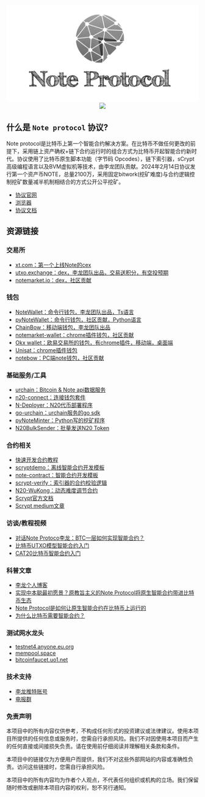 <div align=center>
<img src="./note.png"/>
</div>
<div align=center>
<img src="https://cdn.rawgit.com/sindresorhus/awesome/d7305f38d29fed78fa85652e3a63e154dd8e8829/media/badge.svg"/>
</div>

<!-- [English](./README-en.md) | 简体中文 -->

## 什么是 `Note protocol` 协议?
Note protocol是比特币上第一个智能合约解决方案。在比特币不做任何更改的前提下，采用链上资产确权+链下合约运行时的组合方式为比特币开起智能合约新时代。协议使用了比特币原生脚本功能（字节码 Opcodes），链下索引器，sCrypt高级编程语言以及BVM虚拟机等技术，由李龙团队贡献。2024年2月14日协议发行第一个资产币NOTE，总量2100万，采用固定bitwork(挖矿难度)与合约逻辑控制挖矿数量减半机制相结合的方式公开公平挖矿。

- [协议官网](https://noteprotocol.org/zh/)
- [浏览器](https://explorer.noteprotocol.org/)
- [协议文档](https://noteprotocol.org/zh/docs/protocol/)

## 资源链接

### 交易所
- [xt.com：第一个上线Note的cex](https://www.xt.com/zh-CN/trade/note_usdt)
- [utxo.exchange：dex，李龙团队出品，交易送积分，有空投预期](https://utxo.exchange/zh/n20)
- [notemarket.io：dex，社区贡献](https://alpha.notemarket.io/)

### 钱包
- [NoteWallet：命令行钱包，李龙团队出品，Ts语言](https://github.com/NoteProtocol/NoteWallet)
- [pyNoteWallet：命令行钱包，社区贡献，Python语言](https://github.com/NoteScan/pyNoteWallet)
- [ChainBow：移动端钱包，李龙团队出品](https://chainbow.io/)
- [notemarket-wallet：chrome插件钱包，社区贡献](https://github.com/notemarketio/notemarket-wallet)
- [Okx wallet：欧易交易所的钱包，有chrome插件，移动端，桌面端](https://www.okx.com/zh-hans/web3)
- [Unisat：chrome插件钱包](https://chromewebstore.google.com/detail/unisat-wallet/ppbibelpcjmhbdihakflkdcoccbgbkpo?utm_source=ext_app_menu)
- [notebow：PC端note钱包，社区贡献](https://notebow.org/)

### 基础服务/工具
- [urchain：Bitcoin & Note api数据服务](https://btc.urchain.com/)
- [n20-connect：连接钱包套件](https://github.com/NoteScan/pyNoteWallet)
- [N-Deployer：N20代币部署程序](https://github.com/NoteScan/N-Deployer)
- [go-urchain：urchain服务的go sdk](https://github.com/xianb/go-urchain)
- [pyNoteMinter：Python写的挖矿程序](https://github.com/NoteScan/pyNoteWallet)
- [N20BulkSender：批量发送N20 Token](https://github.com/notenationio/N20BulkSender)

### 合约相关
- [快速开发合约教程](https://noteprotocol.org/zh/docs/tutorial/quick-start)
- [scryptdemo：离线智能合约开发模板](https://github.com/NoteProtocol/scryptdemo)
- [note-contract：智能合约开发模板](https://github.com/NoteProtocol/note-contract)
- [scrypt-verify：索引器的合约校验逻辑 ](https://github.com/NoteProtocol/scrypt-verify)
- [N20-WuKong：动态难度调节合约](https://github.com/NoteScan/N20-WuKong)
- [Scrypt官方文档](https://docs.scrypt.io/)
- [Scrypt medium文章](https://scryptplatform.medium.com/)

### 访谈/教程视频
- [对话Note Protoco李龙：BTC一层如何实现智能合约？](https://www.youtube.com/watch?v=1TFwDenQv7Y)
- [比特币UTXO模型智能合约入门](https://www.youtube.com/watch?v=odK4tYwYlaY)
- [CAT20比特币智能合约入门](https://www.youtube.com/watch?v=D_TEgwvSw8g)

### 科普文章
- [李龙个人博客](https://lilong.net/)
- [实现中本聪最初愿景？原教旨主义的Note Protocol将原生智能合约带进比特币生态](https://medium.com/@NoteNation/%E5%AE%9E%E7%8E%B0%E4%B8%AD%E6%9C%AC%E8%81%AA%E6%9C%80%E5%88%9D%E6%84%BF%E6%99%AF-%E5%8E%9F%E6%95%99%E6%97%A8%E4%B8%BB%E4%B9%89%E7%9A%84note-protocol%E5%B0%86%E5%8E%9F%E7%94%9F%E6%99%BA%E8%83%BD%E5%90%88%E7%BA%A6%E5%B8%A6%E8%BF%9B%E6%AF%94%E7%89%B9%E5%B8%81%E7%94%9F%E6%80%81-06e63e8b6350)
- [Note Protocol是如何让原生智能合约在比特币上运行的](https://medium.com/@NoteNation/note-protocol%E6%98%AF%E5%A6%82%E4%BD%95%E8%AE%A9%E5%8E%9F%E7%94%9F%E6%99%BA%E8%83%BD%E5%90%88%E7%BA%A6%E5%9C%A8%E6%AF%94%E7%89%B9%E5%B8%81%E4%B8%8A%E8%BF%90%E8%A1%8C%E7%9A%84-3506a47f3aa9)
- [为什么比特币需要智能合约？](https://medium.com/@NoteNation/%E4%B8%BA%E4%BB%80%E4%B9%88%E6%AF%94%E7%89%B9%E5%B8%81%E9%9C%80%E8%A6%81%E6%99%BA%E8%83%BD%E5%90%88%E7%BA%A6-0f8d037db51e)

### 测试网水龙头
- [testnet4.anyone.eu.org](https://testnet4.anyone.eu.org/)
- [mempool.space](https://mempool.space/zh/testnet4/faucet)
- [bitcoinfaucet.uo1.net](https://bitcoinfaucet.uo1.net/send.php)

### 技术支持
- [李龙推特账号](https://x.com/lilong)
- [电报群](https://t.me/NoteProtocol_org)

### 免责声明
本项目中的所有内容仅供参考，不构成任何形式的投资建议或法律建议。使用本项目所提供的任何信息或服务时，您需自行承担风险。我们不对因使用本项目而产生的任何直接或间接损失负责。请在使用前仔细阅读并理解相关条款和条件。

本项目中的链接仅为方便用户而提供，我们不对这些外部网站的内容或准确性负责。访问这些链接时，您需自行承担风险。

本项目中的所有内容均为作者个人观点，不代表任何组织或机构的立场。我们保留随时修改或删除本项目内容的权利，恕不另行通知。